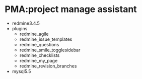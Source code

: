# PMA:project manage assistant

+ redmine3.4.5
+ plugins 
    + redmine_agile
    + redmine_issue_templates
    + redmine_questions
    + redmine_smile_togglesidebar
    + redmine_checklists
    + redmine_my_page
    + redmine_revision_branches
+ mysql5.5